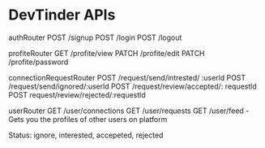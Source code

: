 # DevTinder APIs

authRouter
POST /signup
POST /login
POST /logout

profiteRouter
GET /profite/view
PATCH /profite/edit
PATCH /profite/password

connectionRequestRouter
POST /request/send/intrested/ :userld
POST /request/send/ignored/:userld
POST /request/review/accepted/: requestld
POST request/review/rejected/:requestld

userRouter
GET /user/connections
GET /user/requests
GET /user/feed -Gets you the profiles of other users on platform


Status: ignore, interested, accepeted, rejected